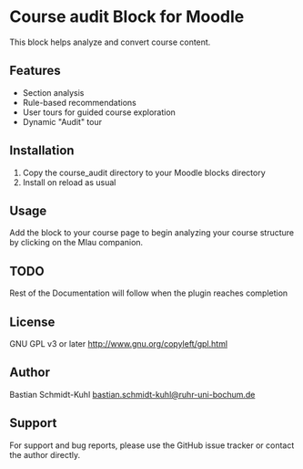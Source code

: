 # Course audit Block for Moodle

This block helps analyze and convert course content.

## Features
- Section analysis
- Rule-based recommendations
- User tours for guided course exploration
- Dynamic "Audit" tour

## Installation
1. Copy the course_audit directory to your Moodle blocks directory
2. Install on reload as usual

## Usage
Add the block to your course page to begin analyzing your course structure by clicking on the MIau companion.

## TODO
Rest of the Documentation will follow when the plugin reaches completion

## License
GNU GPL v3 or later
http://www.gnu.org/copyleft/gpl.html

## Author
Bastian Schmidt-Kuhl <bastian.schmidt-kuhl@ruhr-uni-bochum.de>

## Support
For support and bug reports, please use the GitHub issue tracker or contact the author directly.

